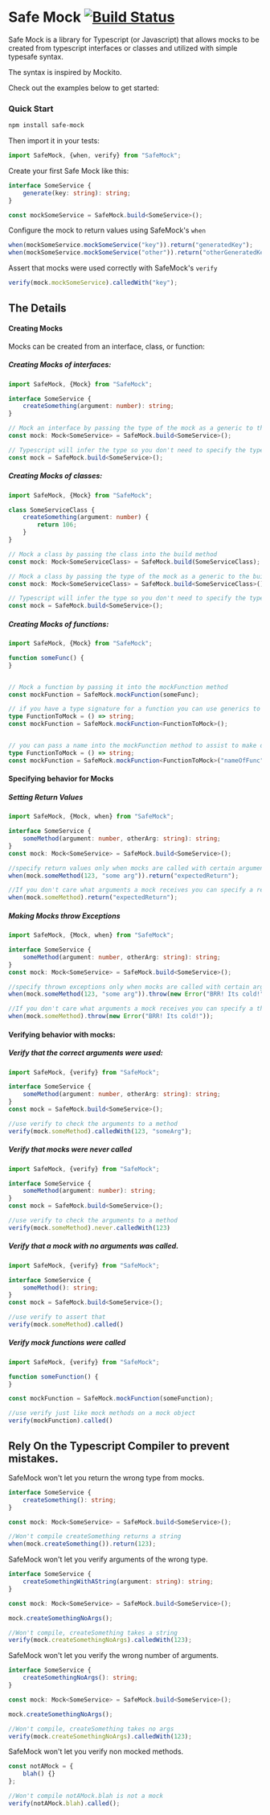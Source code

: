Safe Mock [![Build Status](https://travis-ci.org/matthewmcnew/safe-mock.svg?branch=master)](https://travis-ci.org/matthewmcnew/safe-mock)
===================

Safe Mock is a library for Typescript (or Javascript) that allows mocks to be created from typescript interfaces or classes and utilized with simple typesafe syntax.

The syntax is inspired by Mockito.

Check out the examples below to get started:

### Quick Start

```bash
npm install safe-mock
```

Then import it in your tests:

```typescript
import SafeMock, {when, verify} from "SafeMock";

```

Create your first Safe Mock like this:

```typescript
interface SomeService {
    generate(key: string): string;
}

const mockSomeService = SafeMock.build<SomeService>();

```

Configure the mock to return values using SafeMock's `when`

```typescript
when(mockSomeService.mockSomeService("key")).return("generatedKey");
when(mockSomeService.mockSomeService("other")).return("otherGeneratedKey");

```

Assert that mocks were used correctly with SafeMock's `verify`

```typescript
verify(mock.mockSomeService).calledWith("key");
```


## The Details
#### Creating Mocks

Mocks can be created from an interface, class, or function:

##### Creating Mocks of interfaces:
```typescript
import SafeMock, {Mock} from "SafeMock";

interface SomeService {
    createSomething(argument: number): string;
}

// Mock an interface by passing the type of the mock as a generic to the build method  
const mock: Mock<SomeService> = SafeMock.build<SomeService>();

// Typescript will infer the type so you don't need to specify the type of the mock:
const mock = SafeMock.build<SomeService>();
```

##### Creating Mocks of classes:
```typescript
import SafeMock, {Mock} from "SafeMock";

class SomeServiceClass {
    createSomething(argument: number) {
        return 106;
    }
}

// Mock a class by passing the class into the build method
const mock: Mock<SomeServiceClass> = SafeMock.build(SomeServiceClass);

// Mock a class by passing the type of the mock as a generic to the build method  
const mock: Mock<SomeServiceClass> = SafeMock.build<SomeServiceClass>();

// Typescript will infer the type so you don't need to specify the type of the mock:
const mock = SafeMock.build<SomeService>();
```

##### Creating Mocks of functions:
```typescript
import SafeMock, {Mock} from "SafeMock";

function someFunc() {
} 


// Mock a function by passing it into the mockFunction method 
const mockFunction = SafeMock.mockFunction(someFunc);

// if you have a type signature for a function you can use generics to create a mockFunction
type FunctionToMock = () => string;
const mockFunction = SafeMock.mockFunction<FunctionToMock>();


// you can pass a name into the mockFunction method to assist to make debugging easier
type FunctionToMock = () => string;
const mockFunction = SafeMock.mockFunction<FunctionToMock>("nameOfFunc");
```


#### Specifying behavior for Mocks
##### Setting Return Values

```typescript
import SafeMock, {Mock, when} from "SafeMock";

interface SomeService {
    someMethod(argument: number, otherArg: string): string;
}
const mock: Mock<SomeService> = SafeMock.build<SomeService>();

//specify return values only when mocks are called with certain arguments like this:
when(mock.someMethod(123, "some arg")).return("expectedReturn"); 

//If you don't care what arguments a mock receives you can specify a return value for all calls
when(mock.someMethod).return("expectedReturn"); 
```

##### Making Mocks throw Exceptions

```typescript
import SafeMock, {Mock, when} from "SafeMock";

interface SomeService {
    someMethod(argument: number, otherArg: string): string;
}
const mock: Mock<SomeService> = SafeMock.build<SomeService>();

//specify thrown exceptions only when mocks are called with certain arguments like this:
when(mock.someMethod(123, "some arg")).throw(new Error("BRR! Its cold!")); 

//If you don't care what arguments a mock receives you can specify a thrown exceptions for all calls:
when(mock.someMethod).throw(new Error("BRR! Its cold!")); 
```

#### Verifying behavior with mocks:

##### Verify that the correct arguments were used:
```typescript
import SafeMock, {verify} from "SafeMock";

interface SomeService {
    someMethod(argument: number, otherArg: string): string;
}
const mock = SafeMock.build<SomeService>();

//use verify to check the arguments to a method
verify(mock.someMethod).calledWith(123, "someArg");
```

##### Verify that mocks were never called
```typescript
import SafeMock, {verify} from "SafeMock";

interface SomeService {
    someMethod(argument: number): string;
}
const mock = SafeMock.build<SomeService>();

//use verify to check the arguments to a method
verify(mock.someMethod).never.calledWith(123)
```

##### Verify that a mock with no arguments was called.
```typescript
import SafeMock, {verify} from "SafeMock";

interface SomeService {
    someMethod(): string;
}
const mock = SafeMock.build<SomeService>();

//use verify to assert that 
verify(mock.someMethod).called()
```

##### Verify mock functions were called
```typescript
import SafeMock, {verify} from "SafeMock";

function someFunction() {
}

const mockFunction = SafeMock.mockFunction(someFunction);

//use verify just like mock methods on a mock object
verify(mockFunction).called()
```

## Rely On the Typescript Compiler to prevent mistakes. 

SafeMock won't let you return the wrong type from mocks.
```typescript
interface SomeService {
    createSomething(): string;
}

const mock: Mock<SomeService> = SafeMock.build<SomeService>();

//Won't compile createSomething returns a string
when(mock.createSomething()).return(123); 
```

SafeMock won't let you verify arguments of the wrong type.
```typescript
interface SomeService {
    createSomethingWithAString(argument: string): string;
}

const mock: Mock<SomeService> = SafeMock.build<SomeService>();

mock.createSomethingNoArgs();

//Won't compile, createSomething takes a string
verify(mock.createSomethingNoArgs).calledWith(123); 
```

SafeMock won't let you verify the wrong number of arguments.
```typescript
interface SomeService {
    createSomethingNoArgs(): string;
}

const mock: Mock<SomeService> = SafeMock.build<SomeService>();

mock.createSomethingNoArgs();

//Won't compile, createSomething takes no args
verify(mock.createSomethingNoArgs).calledWith(123); 
```

SafeMock won't let you verify non mocked methods.
```typescript
const notAMock = {
    blah() {}
};

//Won't compile notAMock.blah is not a mock
verify(notAMock.blah).called(); 
```
